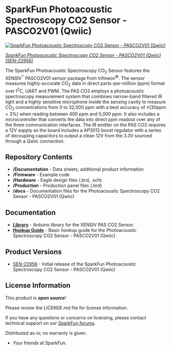 SparkFun Photoacoustic Spectroscopy CO2 Sensor - PASCO2V01 (Qwiic) 
========================================

[![SparkFun Photoacoustic Spectroscopy CO2 Sensor - PASCO2V01 (Qwiic)](https://cdn.sparkfun.com//assets/parts/2/3/1/8/1/22956_Photoacoustic_CO2_Sensor_Feature.jpg)](https://www.sparkfun.com/products/22956)

[*SparkFun Photoacoustic Spectroscopy CO2 Sensor - PASCO2V01 (Qwiic) (SEN-22956)*](https://www.sparkfun.com/products/22956)

The SparkFun Photoacoustic Spectroscopy CO<sub>2</sub> Sensor features the XENSIV<sup>&trade;</sup> PASCO2V01 sensor package from Infineon<sup>&copy;</sup>. The sensor measures highly-accurate CO<sub>2</sub> data in direct parts-per-million (ppm) format over I<sup>2</sup>C, UART and PWM. The PAS CO2 employs a photoacoustic spectroscopy measurement system that combines narrow-band filtered IR light and a highly sensitive microphone inside the sensing cavity to measure CO<sub>2</sub> concentrations from 0 to 32,000 ppm with a best accuracy of &plusmn;(30ppm + 3%) when reading between 400 ppm and 5,000 ppm. It also includes a microcontroller that converts the data into direct ppm readout over any of the three communication interfaces. The IR emitter on the PAS CO2 requires a 12V supply so the board includes a AP3012 boost regulator with a series of decoupling capacitors to output a clean 12V from the 3.3V sourced through a Qwiic connection.

Repository Contents
-------------------

* **/Documentation** - Data sheets, additional product information
* **/Firmware** - Example code 
* **/Hardware** - Eagle design files (.brd, .sch)
* **/Production** - Production panel files (.brd)
* **/docs** -  Documentation files for the Photoacoustic Spectroscopy CO2 Sensor - PASCO2V01 (Qwiic) 

Documentation
--------------
* **[Library](https://github.com/Infineon/arduino-pas-co2-sensor)** - Arduino library for the XENSIV PAS CO2 Sensor.
* **[Hookup Guide](https://sparkfun.github.io/SparkFun_Qwiic_CO2_Sensor_XENSIV_PAS)** - Basic hookup guide for the Photoacoustic Spectroscopy CO2 Sensor - PASCO2V01 (Qwiic).

Product Versions
----------------
* [SEN-22956](https://www.sparkfun.com/products/22956) - Initial release of the SparkFun Photoacoustic Spectroscopy CO2 Sensor - PASCO2V01 (Qwiic) 

License Information
-------------------

This product is _**open source**_! 

Please review the LICENSE.md file for license information. 

If you have any questions or concerns on licensing, please contact technical support on our [SparkFun forums](https://forum.sparkfun.com/viewforum.php?f=152).

Distributed as-is; no warranty is given.

- Your friends at SparkFun.
